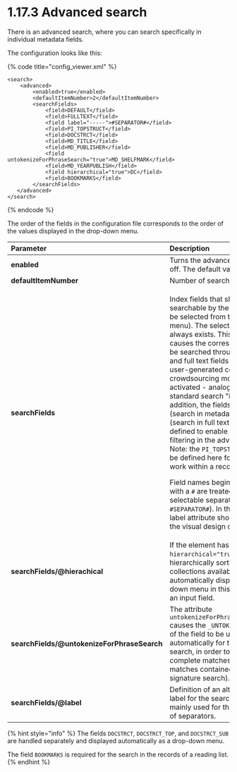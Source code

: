 # 1.17.3 Advanced search

There is an advanced search, where you can search specifically in individual metadata fields.

The configuration looks like this:

{% code title="config\_viewer.xml" %}
```markup
<search>
    <advanced>
        <enabled>true</enabled>
        <defaultItemNumber>2</defaultItemNumber>
        <searchFields>
            <field>DEFAULT</field>
            <field>FULLTEXT</field>
            <field label="-----">#SEPARATOR#</field>
            <field>PI_TOPSTRUCT</field>
            <field>DOCSTRCT</field>
            <field>MD_TITLE</field>
            <field>MD_PUBLISHER</field>
            <field untokenizeForPhraseSearch="true">MD_SHELFMARK</field>
            <field>MD_YEARPUBLISH</field>
            <field hierarchical="true">DC</field>
            <field>BOOKMARKS</field>
        </searchFields>
   </advanced>
</search>
```
{% endcode %}

The order of the fields in the configuration file corresponds to the order of the values displayed in the drop-down menu.

<table>
  <thead>
    <tr>
      <th style="text-align:left"><b>Parameter </b>
      </th>
      <th style="text-align:left">Description</th>
    </tr>
  </thead>
  <tbody>
    <tr>
      <td style="text-align:left"><b>enabled</b>
      </td>
      <td style="text-align:left">Turns the advanced search on or off. The default value is <code>true</code>.</td>
    </tr>
    <tr>
      <td style="text-align:left"><b>defaultItemNumber</b>
      </td>
      <td style="text-align:left">Number of search fields displayed</td>
    </tr>
    <tr>
      <td style="text-align:left"><b>searchFields </b>
      </td>
      <td style="text-align:left">
        <p>Index fields that should be searchable by the user (these can be selected
          from the drop-down menu). The selection <code>All fields</code> always exists.
          This selection causes the corresponding term to be searched through all
          metadata and full text fields (and also in user-generated content, if crowdsourcing
          module is activated - analogous to the standard search &quot;in all data&quot;.
          In addition, the fields <code>DEFAULT</code> (search in metadata) and <code>FULLTEXT</code> (search
          in full texts) can be defined to enable corresponding filtering in the
          advanced search. Note: the <code>PI_TOPSTRUCT</code> field must be defined
          here for the search to work within a record.</p>
        <p>Field names beginning and ending with a <code>#</code> are treated as non-selectable
          separators (e.g. <code>#SEPARATOR#</code>). In this case, the label attribute
          should be used for the visual design of the separator.</p>
      </td>
    </tr>
    <tr>
      <td style="text-align:left"><b>searchFields/@hierachical</b>
      </td>
      <td style="text-align:left">If the element has the attribute <code>hierarchical=&quot;true&quot;</code>,
        a hierarchically sorted list of the collections available in the index
        is automatically displayed as a drop-down menu in this line instead of
        an input field.</td>
    </tr>
    <tr>
      <td style="text-align:left"><b>searchFields/@untokenizeForPhraseSearch</b>
      </td>
      <td style="text-align:left">The attribute <code>untokenizeForPhraseSearch=&quot;true&quot;</code> causes
        the <code>_UNTOKENIZED</code> version of the field to be used automatically
        for the phrase search, in order to allow only complete matches and no matches
        contained (e.g. for a signature search).</td>
    </tr>
    <tr>
      <td style="text-align:left"><b>searchFields/@label</b>
      </td>
      <td style="text-align:left">Definition of an alternative display label for the search field. This
        is mainly used for the visual design of separators.</td>
    </tr>
  </tbody>
</table>

{% hint style="info" %}
The fields `DOCSTRCT`, `DOCSTRCT_TOP`, and `DOCSTRCT_SUB` are handled separately and displayed automatically as a drop-down menu.

The field `BOOKMARKS` is required for the search in the records of a reading list.
{% endhint %}

